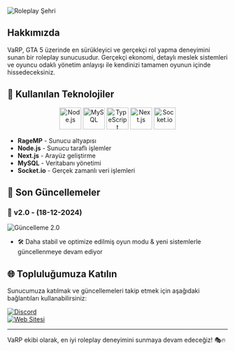 ![Roleplay Şehri](https://placehold.co/800x400/EEE/31343C?text=VaRP+City+Life)

## Hakkımızda
VaRP, GTA 5 üzerinde en sürükleyici ve gerçekçi rol yapma deneyimini sunan bir roleplay sunucusudur. Gerçekçi ekonomi, detaylı meslek sistemleri ve oyuncu odaklı yönetim anlayışı ile kendinizi tamamen oyunun içinde hissedeceksiniz.

## 🚀 Kullanılan Teknolojiler
<p align="center">
  <img src="https://cdn.jsdelivr.net/gh/devicons/devicon/icons/nodejs/nodejs-original.svg" width="50" height="50" alt="Node.js"/>
  <img src="https://cdn.jsdelivr.net/gh/devicons/devicon/icons/mysql/mysql-original.svg" width="50" height="50" alt="MySQL"/>
  <img src="https://cdn.jsdelivr.net/gh/devicons/devicon/icons/typescript/typescript-original.svg" width="50" height="50" alt="TypeScript"/>
  <img src="https://cdn.jsdelivr.net/gh/devicons/devicon/icons/nextjs/nextjs-original.svg" width="50" height="50" alt="Next.js"/>
  <img src="https://cdn.jsdelivr.net/gh/devicons/devicon/icons/socketio/socketio-original.svg" width="50" height="50" alt="Socket.io"/>
</p>

- **RageMP** - Sunucu altyapısı
- **Node.js** - Sunucu taraflı işlemler
- **Next.js** - Arayüz geliştirme
- **MySQL** - Veritabanı yönetimi
- **Socket.io** - Gerçek zamanlı veri işlemleri

## 📢 Son Güncellemeler
### 🔹 **v2.0 - (18-12-2024)**
![Güncelleme 2.0](https://placehold.co/800x400/EEE/31343C?text=Güncelleme+2.0)
- 🛠️ Daha stabil ve optimize edilmiş oyun modu & yeni sistemlerle güncellenmeye devam ediyor

## 🌐 Topluluğumuza Katılın
Sunucumuza katılmak ve güncellemeleri takip etmek için aşağıdaki bağlantıları kullanabilirsiniz:

[![Discord](/#)](#)  
[![Web Sitesi](https://mishu.vercel.app/blog/varp)](#)  

---

VaRP ekibi olarak, en iyi roleplay deneyimini sunmaya devam edeceğiz! 🎭🔥

